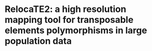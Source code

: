 # RelocaTE2: a high resolution mapping tool for transposable elements polymorphisms in large population data
